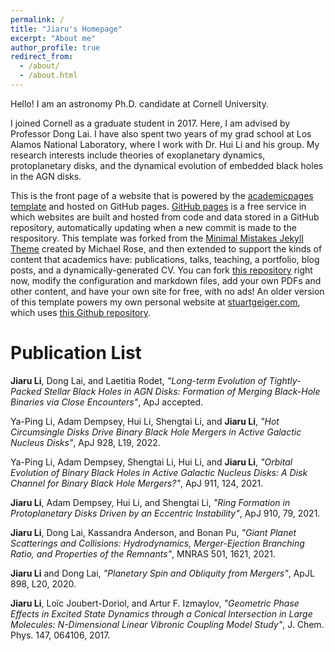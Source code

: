 ```yaml
---
permalink: /
title: "Jiaru's Homepage"
excerpt: "About me"
author_profile: true
redirect_from: 
  - /about/
  - /about.html
---
```


Hello! I am an astronomy Ph.D. candidate at Cornell University. 

I joined Cornell as a graduate student in 2017. Here, I am advised by Professor Dong Lai. I have also spent two years of my grad school at Los Alamos National Laboratory, where I work with Dr. Hui Li and his group. My research interests include theories of exoplanetary dynamics, protoplanetary disks, and the dynamical evolution of embedded black holes in the AGN disks.

This is the front page of a website that is powered by the [academicpages template](https://github.com/academicpages/academicpages.github.io) and hosted on GitHub pages. [GitHub pages](https://pages.github.com) is a free service in which websites are built and hosted from code and data stored in a GitHub repository, automatically updating when a new commit is made to the respository. This template was forked from the [Minimal Mistakes Jekyll Theme](https://mmistakes.github.io/minimal-mistakes/) created by Michael Rose, and then extended to support the kinds of content that academics have: publications, talks, teaching, a portfolio, blog posts, and a dynamically-generated CV. You can fork [this repository](https://github.com/academicpages/academicpages.github.io) right now, modify the configuration and markdown files, add your own PDFs and other content, and have your own site for free, with no ads! An older version of this template powers my own personal website at [stuartgeiger.com](http://stuartgeiger.com), which uses [this Github repository](https://github.com/staeiou/staeiou.github.io).

Publication List
=====

<b>Jiaru Li</b>, Dong Lai, and Laetitia Rodet, <i>"Long-term Evolution of Tightly-Packed Stellar Black Holes in AGN Disks: Formation of Merging Black-Hole Binaries via Close Encounters"</i>, ApJ accepted.

Ya-Ping Li, Adam Dempsey, Hui Li, Shengtai Li, and <b>Jiaru Li</b>, <i>"Hot Circumsingle Disks Drive Binary Black Hole Mergers in Active Galactic Nucleus Disks"</i>, ApJ 928, L19, 2022.

Ya-Ping Li, Adam Dempsey, Shengtai Li, Hui Li, and <b>Jiaru Li</b>, <i>"Orbital Evolution of Binary Black Holes in Active Galactic Nucleus Disks: A Disk Channel for Binary Black Hole Mergers?"</i>, ApJ 911, 124, 2021.

<b>Jiaru Li</b>, Adam Dempsey, Hui Li, and Shengtai Li, <i>"Ring Formation in Protoplanetary Disks Driven by an Eccentric Instability"</i>, ApJ 910, 79, 2021.

<b>Jiaru Li</b>, Dong Lai, Kassandra Anderson, and Bonan Pu, <i>"Giant Planet Scatterings and Collisions: Hydrodynamics, Merger-Ejection Branching Ratio, and Properties of the Remnants"</i>, MNRAS 501, 1621, 2021.

<b>Jiaru Li</b> and Dong Lai, <i>"Planetary Spin and Obliquity from Mergers"</i>, ApJL 898, L20, 2020.

<b>Jiaru Li</b>, Loïc Joubert-Doriol, and Artur F. Izmaylov, <i>"Geometric Phase Effects in Excited State Dynamics through a Conical Intersection in Large Molecules: N-Dimensional Linear Vibronic Coupling Model Study"</i>, J. Chem. Phys. 147, 064106, 2017.
